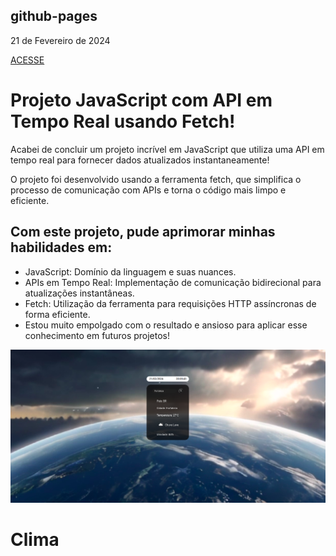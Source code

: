 ## github-pages
21 de Fevereiro de 2024

<a href="https://taylon-00.github.io/clima/" target="_blank">ACESSE</a>

<h1>
Projeto JavaScript com API em Tempo Real usando Fetch!
</h1>

<p>
Acabei de concluir um projeto incrível em JavaScript que utiliza uma API em tempo real para fornecer dados atualizados instantaneamente!
</p>

<p>
O projeto foi desenvolvido usando a ferramenta fetch, que simplifica o processo de comunicação com APIs e torna o código mais limpo e eficiente.
</p>

<h2>
Com este projeto, pude aprimorar minhas habilidades em:
</h2>
<ul>
<li>JavaScript: Domínio da linguagem e suas nuances.</li>
<li>APIs em Tempo Real: Implementação de comunicação bidirecional para atualizações instantâneas.</li>
<li>Fetch: Utilização da ferramenta para requisições HTTP assíncronas de forma eficiente.</li>
<li>Estou muito empolgado com o resultado e ansioso para aplicar esse conhecimento em futuros projetos!</li>
</ul>


<img src="./assets/img/TEMPO.png"/>


 # Clima
